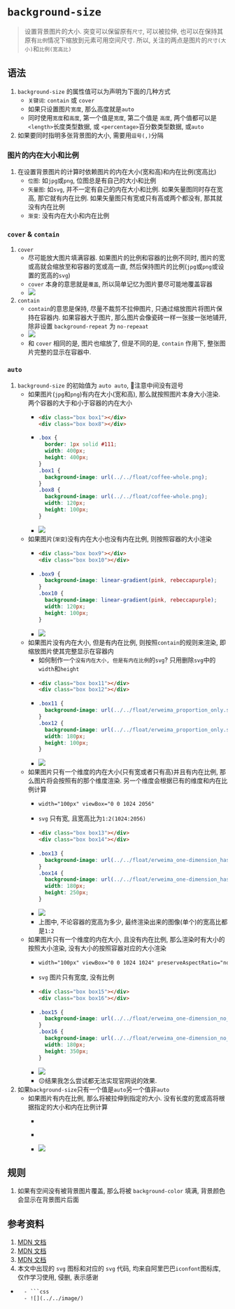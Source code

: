 # `background-size`
> 设置背景图片的大小. 突变可以保留原有`尺寸`, 可以被拉伸, 也可以在保持其原有`比例`情况下缩放到元素可用空间尺寸.
> 所以, 关注的两点是图片的`尺寸(大小)`和`比例(宽高比)`
## 语法
1. `background-size` 的属性值可以为声明为下面的几种方式
    - `关键词`: `contain` 或 `cover`
    - 如果只设置图片`宽度`, 那么高度就是`auto`
    - 同时使用`宽度`和`高度`, 第一个值是`宽度`, 第二个值是 `高度`, 两个值都可以是 `<length>`长度类型数据, 或 `<percentage>`百分数类型数据, 或`auto`
2. 如果要同时指明多张背景图的大小, 需要用`逗号(,)`分隔
### 图片的内在大小和比例
1. 在设置背景图片的计算时依赖图片的内在大小(宽和高)和内在比例(宽高比)
    - `位图`: 如`jpg`或`png`, 位图总是有自己的大小和比例
    - `矢量图`: 如`svg`, 并不一定有自己的内在大小和比例. 如果矢量图同时存在宽高, 那它就有内在比例. 如果矢量图只有宽或只有高或两个都没有, 那其就没有内在比例
    - `渐变`: 没有内在大小和内在比例
### `cover` & `contain`
1. `cover`
    - 尽可能放大图片填满容器. 如果图片的比例和容器的比例不同时, 图片的宽或高就会缩放至和容器的宽或高一直, 然后保持图片的比例(`jpg`或`png`或设置的宽高的`svg`)
    - `cover` 本身的意思就是`覆盖`, 所以简单记忆为图片要尽可能地覆盖容器
    - ![](../../image/Snipaste_2022-03-03_22-37-29.png)
2. `contain`
    - `contain`的意思是保持, 尽量不裁剪不拉伸图片, 只通过缩放图片将图片保持在容器内. 如果容器大于图片, 那么图片会像瓷砖一样一张接一张地铺开, 除非设置 `background-repeat` 为 `no-repeaat`
    - ![](../../image/Snipaste_2022-03-05_08-10-53.png)
    - 和 `cover` 相同的是, 图片也缩放了, 但是不同的是, `contain` 作用下, 整张图片完整的显示在容器中.
### `auto`
1. `background-size` 的初始值为 `auto auto`, 📕注意中间没有逗号
    - 如果图片(`jpg`和`png`)有内在大小(宽和高), 那么就按照图片本身大小渲染. 两个容器的大于和小于容器的内在大小
      - ```html
        <div class="box box1"></div>
        <div class="box box8"></div>
      - ```css
        .box {
          border: 1px solid #111;
          width: 400px;
          height: 400px;
        }
        .box1 {
          background-image: url(../../float/coffee-whole.png);
        }
        .box8 {
          background-image: url(../../float/coffee-whole.png);
          width: 120px;
          height: 100px;
        }
      - ![](../../image/Snipaste_2022-03-05_10-08-59.png)
    - 如果图片(`渐变`)没有内在大小也没有内在比例, 则按照容器的大小渲染
      - ```html
        <div class="box box9"></div>
        <div class="box box10"></div>
      - ```css
        .box9 {
          background-image: linear-gradient(pink, rebeccapurple);
        }
        .box10 {
          background-image: linear-gradient(pink, rebeccapurple);
          width: 120px;
          height: 100px;
        }
      - ![](../../image/Snipaste_2022-03-05_10-11-59.png)
    - 如果图片没有内在大小, 但是有内在比例, 则按照`contain`的规则来渲染, 即缩放图片使其完整显示在容器内
      - 如何制作一个`没有内在大小, 但是有内在比例`的`svg`? 只用删除`svg`中的`width`和`height`
      - ```html
        <div class="box box11"></div>
        <div class="box box12"></div>
      - ```css
        .box11 {
          background-image: url(../../float/erweima_proportion_only.svg);
        }
        .box12 {
          background-image: url(../../float/erweima_proportion_only.svg);
          width: 180px;
          height: 100px;
        }
      - ![](../../image/Snipaste_2022-03-05_10-45-03.png)
    - 如果图片只有一个维度的内在大小(只有宽或者只有高)并且有内在比例, 那么图片将会按照有的那个维度渲染. 另一个维度会根据已有的维度和内在比例计算
      - ```svg
        width="100px" viewBox="0 0 1024 2056" 
      - `svg` 只有宽, 且宽高比为`1:2(1024:2056)`
      - ```html
        <div class="box box13"></div>
        <div class="box box14"></div>
      - ```css
        .box13 {
          background-image: url(../../float/erweima_one-dimension_has_proportion.svg);
        }
        .box14 {
          background-image: url(../../float/erweima_one-dimension_has_proportion.svg);
          width: 180px;
          height: 250px;
        }
      - ![](../../image/Snipaste_2022-03-05_11-08-48.png)
      - 上图中, 不论容器的宽高为多少, 最终渲染出来的图像(单个)的宽高比都是`1:2`
    - 如果图片只有一个维度的内在大小, 且没有内在比例, 那么渲染时有大小的按照大小渲染, 没有大小的按照容器对应的大小渲染
      - ```svg
        width="100px" viewBox="0 0 1024 1024" preserveAspectRatio="none"
      - `svg` 图片只有宽度, 没有比例
      - ```html
        <div class="box box15"></div>
        <div class="box box16"></div>
      - ```css
        .box15 {
          background-image: url(../../float/erweima_one-dimension_no_proportion.svg);
        }
        .box16 {
          background-image: url(../../float/erweima_one-dimension_no_proportion.svg);
          width: 180px;
          height: 350px;
        }
      - ![](../../image/Snipaste_2022-03-05_11-34-12.png) 
      - 😔结果我怎么尝试都无法实现官网说的效果.
2. 如果`background-size`只有一个值是`auto`另一个值非`auto`
    - 如果图片有内在比例, 那么将被拉伸到指定的大小. 没有长度的宽或高将根据指定的大小和内在比例计算
      - ```html
      - ```css
      - ![](../../image/)
## 规则
1. 如果有空间没有被背景图片覆盖, 那么将被 `background-color` 填满, 背景颜色会显示在背景图片后面
## 参考资料
1. [MDN 文档](https://developer.mozilla.org/en-US/docs/Web/CSS/background-size)
2. [MDN 文档](https://developer.mozilla.org/zh-CN/docs/Web/CSS/background-size)
3. [MDN 文档](https://whereswalden.com/files/mozilla/background-size/more-examples.html)
4. 本文中出现的 `svg` 图标和对应的 `svg` 代码, 均来自阿里巴巴`iconfont`图标库, 仅作学习使用, 侵删, 表示感谢

  - ```html
      - ```css
      - ![](../../image/) 